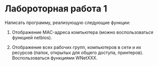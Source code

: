 # Лабороторная работа 1 
Написать программу, реализующую следующие функции:

1. Отображение MAC-адреса компьютера (можно воспользоваться функцией netbios).

2. Отображение всех рабочих групп, компьютеров в сети и их ресурсов (папок, открытых для общего доступа, принтеров). Воспользоваться функциями WNetXXX.
